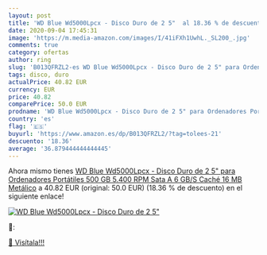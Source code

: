 ```yaml
---
layout: post
title: 'WD Blue Wd5000Lpcx - Disco Duro de 2 5"  al 18.36 % de descuento'
date: 2020-09-04 17:45:31
image: 'https://m.media-amazon.com/images/I/41iFXh1UwhL._SL200_.jpg'
comments: true
category: ofertas
author: ring
slug: 'B013QFRZL2-es WD Blue Wd5000Lpcx - Disco Duro de 2 5" para Ordenadores...'
tags: disco, duro
actualPrice: 40.82 EUR
currency: EUR
price: 40.82
comparePrice: 50.0 EUR
prodname: 'WD Blue Wd5000Lpcx - Disco Duro de 2 5" para Ordenadores Portátiles  500 GB  5.400 RPM  Sata A 6 GB/S  Caché 16 MB   Metálico'
country: 'es'
flag: '🇪🇸'
buyurl: 'https://www.amazon.es/dp/B013QFRZL2/?tag=tolees-21'
descuento: '18.36'
average: '36.879444444444445'
---
```


Ahora mismo tienes [WD Blue Wd5000Lpcx - Disco Duro de 2 5" para Ordenadores Portátiles  500 GB  5.400 RPM  Sata A 6 GB/S  Caché 16 MB   Metálico](https://www.amazon.es/dp/B013QFRZL2/?tag=tolees-21) a 40.82 EUR (original: 50.0 EUR) (18.36 %  de descuento) en el siguiente enlace!

[![WD Blue Wd5000Lpcx - Disco Duro de 2 5" ](https://m.media-amazon.com/images/I/41iFXh1UwhL._SL200_.jpg)](https://www.amazon.es/dp/B013QFRZL2/?tag=tolees-21)

🔎:


[🛒 Visítala!!!](https://www.amazon.es/dp/B013QFRZL2/?tag=tolees-21)
